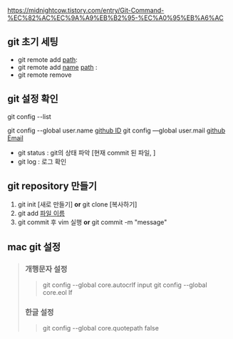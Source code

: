 https://midnightcow.tistory.com/entry/Git-Command-%EC%82%AC%EC%9A%A9%EB%B2%95-%EC%A0%95%EB%A6%AC


## git 초기 세팅
- git remote add  <u>path</u>: 
- git remote add  <u>name</u> <u>path</u> :
- git remote remove 

## git 설정 확인
git config --list  

git config --global user.name <u>github ID</u>
git config —global user.mail <u>github Email</u>

- git status : git의 상태 파악 [현재 commit 된 파일, ]
- git log : 로그 확인

## git repository 만들기
1. git init [새로 만들기] **or** git clone [복사하기]
2. git add <u>파일 이름</u>
3. git commit 후 vim 실행 **or** git commit -m "message"

## mac git 설정
> ### 개행문자 설정
>> git config --global core.autocrlf input 
>> git config --global core.eol lf 
> ### 한글 설정
>> git config --global core.quotepath false